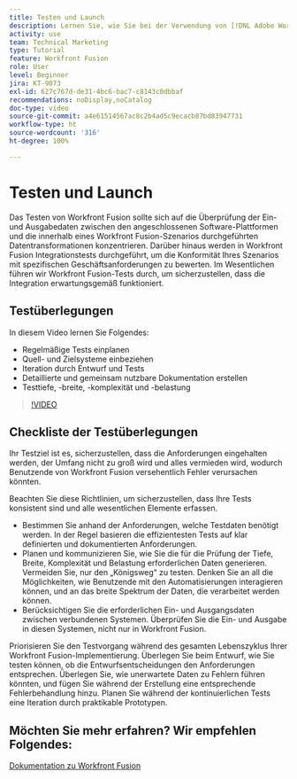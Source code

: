 ```yaml
---
title: Testen und Launch
description: Lernen Sie, wie Sie bei der Verwendung von [!DNL Adobe Workfront Fusion]konsequent durch Design und Tests iterieren und eine detaillierte und gemeinsam nutzbare Dokumentation erstellen können.
activity: use
team: Technical Marketing
type: Tutorial
feature: Workfront Fusion
role: User
level: Beginner
jira: KT-9073
exl-id: 627c767d-de31-4bc6-bac7-c8143c0dbbaf
recommendations: noDisplay,noCatalog
doc-type: video
source-git-commit: a4e61514567ac8c2b4ad5c9ecacb87bd83947731
workflow-type: ht
source-wordcount: '316'
ht-degree: 100%

---
```


# Testen und Launch

Das Testen von Workfront Fusion sollte sich auf die Überprüfung der Ein- und Ausgabedaten zwischen den angeschlossenen Software-Plattformen und die innerhalb eines Workfront Fusion-Szenarios durchgeführten Datentransformationen konzentrieren. Darüber hinaus werden in Workfront Fusion Integrationstests durchgeführt, um die Konformität Ihres Szenarios mit spezifischen Geschäftsanforderungen zu bewerten. Im Wesentlichen führen wir Workfront Fusion-Tests durch, um sicherzustellen, dass die Integration erwartungsgemäß funktioniert.

## Testüberlegungen

In diesem Video lernen Sie Folgendes:

* Regelmäßige Tests einplanen
* Quell- und Zielsysteme einbeziehen
* Iteration durch Entwurf und Tests
* Detaillierte und gemeinsam nutzbare Dokumentation erstellen
* Testtiefe, -breite, -komplexität und -belastung

>[!VIDEO](https://video.tv.adobe.com/v/335315/?quality=12&learn=on)

## Checkliste der Testüberlegungen

Ihr Testziel ist es, sicherzustellen, dass die Anforderungen eingehalten werden, der Umfang nicht zu groß wird und alles vermieden wird, wodurch Benutzende von Workfront Fusion versehentlich Fehler verursachen könnten.

Beachten Sie diese Richtlinien, um sicherzustellen, dass Ihre Tests konsistent sind und alle wesentlichen Elemente erfassen.

* Bestimmen Sie anhand der Anforderungen, welche Testdaten benötigt werden. In der Regel basieren die effizientesten Tests auf klar definierten und dokumentierten Anforderungen.
* Planen und kommunizieren Sie, wie Sie die für die Prüfung der Tiefe, Breite, Komplexität und Belastung erforderlichen Daten generieren. Vermeiden Sie, nur den „Königsweg“ zu testen. Denken Sie an all die Möglichkeiten, wie Benutzende mit den Automatisierungen interagieren können, und an das breite Spektrum der Daten, die verarbeitet werden können.
* Berücksichtigen Sie die erforderlichen Ein- und Ausgangsdaten zwischen verbundenen Systemen. Überprüfen Sie die Ein- und Ausgabe in diesen Systemen, nicht nur in Workfront Fusion.

Priorisieren Sie den Testvorgang während des gesamten Lebenszyklus Ihrer Workfront Fusion-Implementierung. Überlegen Sie beim Entwurf, wie Sie testen können, ob die Entwurfsentscheidungen den Anforderungen entsprechen. Überlegen Sie, wie unerwartete Daten zu Fehlern führen könnten, und fügen Sie während der Erstellung eine entsprechende Fehlerbehandlung hinzu. Planen Sie während der kontinuierlichen Tests eine Iteration durch praktikable Prototypen.

## Möchten Sie mehr erfahren? Wir empfehlen Folgendes:

[Dokumentation zu Workfront Fusion](https://experienceleague.adobe.com/docs/workfront/using/adobe-workfront-fusion/workfront-fusion-2.html?lang=de)
